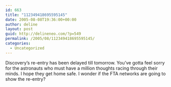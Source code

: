 ```yaml
---
id: 663
title: "112349418695595145"
date: 2005-08-08T19:36:00+00:00
author: deline
layout: post
guid: http://delineneo.com/?p=549
permalink: /2005/08/112349418695595145/
categories:
  - Uncategorized
---
```

Discovery&#8217;s re-entry has been delayed till tomorrow. You&#8217;ve gotta feel sorry for the astronauts who must have a million thoughts racing through their minds. I hope they get home safe. I wonder if the FTA networks are going to show the re-entry?